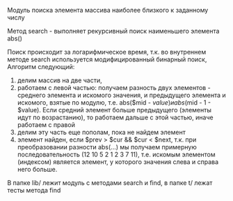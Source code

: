 Модуль поиска элемента массива наиболее близкого к заданному числу

Метод search - выполняет рекурсивный поиск наименьшего элемента abs()

Поиск происходит за логарифмическое время, т.к. во внутреннем методе search используется модифицированный бинарный поиск,
Алгоритм следующий:
1) делим массив на две части,  
2) работаем с левой частью:
  получаем разность двух элементов - среднего элемента и искомого значения, и предыдущего элемента и искомого, взятые по модулю,
  т.е. abs($mid - $value) и abs($mid - 1 - $value). Если средний элемент больше предыдущего (элементы идут по возрастанию), то работаем дальше с этой частью,
  иначе работаем с правой
3) делим эту часть еще пополам, пока не найдем элемент
4) элемент найден, если $prev > $cur && $cur < $next, т.к. при преобразовании разности abs(...) мы получаем 
  примерную последовательность (12 10 5 2 1 2 3 7 11), т.е. искомым элементом (индексом) является элемент, у которого значения слева и справа него больше.

В папке lib/ лежит модуль с методами search и find, в папке t/ лежат тесты метода find
